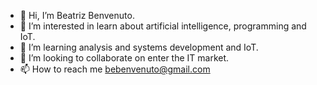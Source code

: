 - 👋 Hi, I’m Beatriz Benvenuto.
- 👀 I’m interested in learn about artificial intelligence, programming and IoT.
- 🌱 I’m  learning analysis and systems development and IoT.
- 💞️ I’m looking to collaborate on enter the IT market.
- 📫 How to reach me bebenvenuto@gmail.com

<!---
Bbenvennuto/Bbenvennuto is a ✨ special ✨ repository because its `README.md` (this file) appears on your GitHub profile.
You can click the Preview link to take a look at your changes.
--->
